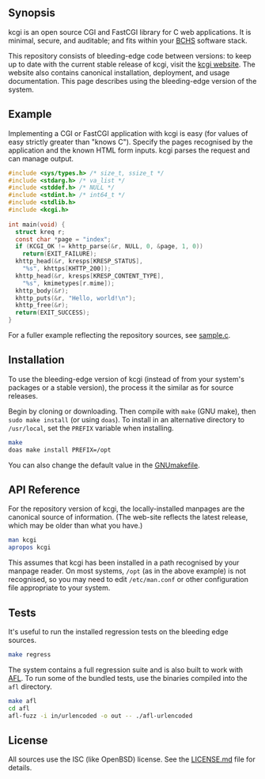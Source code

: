 ## Synopsis

kcgi is an open source CGI and FastCGI library for C web applications.
It is minimal, secure, and auditable; and fits within your
[BCHS](https://learnbchs.org) software stack.

This repository consists of bleeding-edge code between versions: to keep
up to date with the current stable release of kcgi, visit the [kcgi
website](https://kristaps.bsd.lv/kcgi).
The website also contains canonical installation, deployment, and usage
documentation.
This page describes using the bleeding-edge version of the system.

## Example

Implementing a CGI or FastCGI application with kcgi is easy (for values
of easy strictly greater than "knows C").
Specify the pages recognised by the application and the known HTML form
inputs.
kcgi parses the request and can manage output.

```c
#include <sys/types.h> /* size_t, ssize_t */
#include <stdarg.h> /* va_list */
#include <stddef.h> /* NULL */
#include <stdint.h> /* int64_t */
#include <stdlib.h>
#include <kcgi.h>
 
int main(void) {
  struct kreq r;
  const char *page = "index";
  if (KCGI_OK != khttp_parse(&r, NULL, 0, &page, 1, 0))
	return(EXIT_FAILURE);
  khttp_head(&r, kresps[KRESP_STATUS],
	"%s", khttps[KHTTP_200]);
  khttp_head(&r, kresps[KRESP_CONTENT_TYPE], 
	"%s", kmimetypes[r.mime]);
  khttp_body(&r);
  khttp_puts(&r, "Hello, world!\n");
  khttp_free(&r);
  return(EXIT_SUCCESS);
}
```

For a fuller example reflecting the repository sources, see
[sample.c](https://github.com/kristapsdz/kcgi/blob/master/sample.c).

## Installation

To use the bleeding-edge version of kcgi (instead of from your system's
packages or a stable version), the process it the similar as for source
releases.

Begin by cloning or downloading.  Then compile with `make` (GNU make),
then `sudo make install` (or using `doas`).  To install in an
alternative directory to `/usr/local`, set the `PREFIX` variable when
installing.

```sh
make
doas make install PREFIX=/opt
```

You can also change the default value in the
[GNUmakefile](https://github.com/kristapsdz/kcgi/blob/master/GNUmakefile).

## API Reference

For the repository version of kcgi, the locally-installed manpages are
the canonical source of information.  (The web-site reflects the latest
release, which may be older than what you have.)

```sh
man kcgi
apropos kcgi
```

This assumes that kcgi has been installed in a path recognised by your
manpage reader.
On most systems, `/opt` (as in the above example) is not recognised, so
you may need to edit `/etc/man.conf` or other configuration file
appropriate to your system.

## Tests

It's useful to run the installed regression tests on the bleeding edge
sources.

```sh
make regress
```

The system contains a full regression suite and is also built to work
with [AFL](http://lcamtuf.coredump.cx/afl/).
To run some of the bundled tests, use the binaries compiled into the
`afl` directory.

```sh
make afl
cd afl
afl-fuzz -i in/urlencoded -o out -- ./afl-urlencoded
```

## License

All sources use the ISC (like OpenBSD) license.
See the [LICENSE.md](LICENSE.md) file for details.

